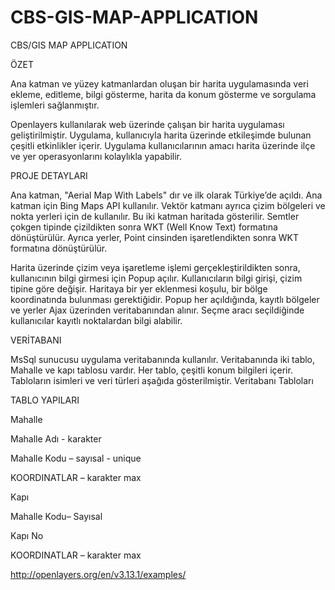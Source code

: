 # CBS-GIS-MAP-APPLICATION
CBS/GIS MAP APPLICATION

ÖZET

Ana katman ve yüzey katmanlardan oluşan bir harita uygulamasında veri ekleme, editleme, bilgi gösterme, harita da konum gösterme ve sorgulama işlemleri sağlanmıştır.
 
Openlayers kullanılarak web üzerinde çalışan bir harita uygulaması geliştirilmiştir.
Uygulama, kullanıcıyla harita üzerinde etkileşimde bulunan çeşitli etkinlikler içerir.
Uygulama kullanıcılarının amacı harita üzerinde ilçe ve yer operasyonlarını kolaylıkla yapabilir.


PROJE DETAYLARI

Ana katman, "Aerial Map With Labels" dır ve ilk olarak Türkiye’de açıldı. Ana katman için Bing Maps API kullanılır.
Vektör katmanı ayrıca çizim bölgeleri ve nokta yerleri için de kullanılır. Bu iki katman haritada gösterilir.
Semtler çokgen tipinde çizildikten sonra WKT (Well Know Text) formatına dönüştürülür. 
Ayrıca yerler, Point cinsinden işaretlendikten sonra WKT formatına dönüştürülür.


Harita üzerinde çizim veya işaretleme işlemi gerçekleştirildikten sonra, kullanıcının bilgi girmesi için Popup açılır.
Kullanıcıların bilgi girişi, çizim tipine göre değişir. Haritaya bir yer eklenmesi koşulu, bir bölge koordinatında bulunması gerektiğidir. 
Popup her açıldığında, kayıtlı bölgeler ve yerler Ajax üzerinden veritabanından alınır. Seçme aracı seçildiğinde kullanıcılar kayıtlı noktalardan bilgi alabilir.

VERİTABANI

MsSql sunucusu uygulama veritabanında kullanılır. Veritabanında iki tablo, Mahalle ve kapı tablosu vardır. Her tablo, çeşitli konum bilgileri içerir. 
Tabloların isimleri ve veri türleri aşağıda gösterilmiştir.
Veritabanı Tabloları 
 
TABLO YAPILARI
 
Mahalle 

Mahalle Adı - karakter  

Mahalle Kodu – sayısal - unique 

KOORDINATLAR – karakter max 
 
Kapı 

Mahalle Kodu– Sayısal 

Kapı No 

KOORDINATLAR – karakter max 

http://openlayers.org/en/v3.13.1/examples/  






